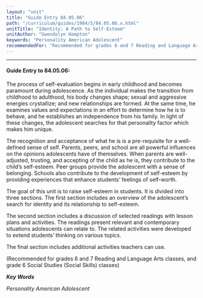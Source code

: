 ```yaml
---
layout: "unit"
title: "Guide Entry 84.05.06"
path: "/curriculum/guides/1984/5/84.05.06.x.html"
unitTitle: "Identity: A Path to Self-Esteem"
unitAuthor: "Gwendolyn Hampton"
keywords: "Personality American Adolescent"
recommendedFor: "Recommended for grades 6 and 7 Reading and Language Arts classes, and grade 6 Social Studies (Social Skills) classes"
---
```

<body>
<hr/>
<h4>
Guide Entry to 84.05.06:
</h4>
The process of self-evaluation begins in early childhood and becomes paramount during adolescence.  As the individual makes the transition from childhood to adulthood, his body changes shape; sexual and aggressive energies crystallize; and new relationships are formed.  At the same time, he examines values and expectations in an effort to determine how he is to behave, and he establishes an independence from his family.  In light of these changes, the adolescent searches for that personality factor which makes him unique.
<p>
The recognition and acceptance of what he is is a pre-requisite for a well-defined sense of self.  Parents, peers, and school are all powerful influences on the opinions adolescents have of themselves. When parents are well-adjusted, trusting, and accepting of the child as he is, they contribute to the child’s self-esteem.  Peer groups provide the adolescent with a sense of belonging.  Schools also contribute to the development of self-esteem by providing experiences that enhance students’ feelings of self-worth.
</p>
<p>
The goal of this unit is to raise self-esteem in students.  It is divided into three sections.  The first section includes an overview of the adolescent’s search for identity and its relationship to self-esteem.
</p>
<p>
The second section includes a discussion of selected readings with lesson plans and activities.  The readings present relevant and contemporary situations adolescents can relate to.  The related activities were developed to extend students’ thinking on various topics.
</p>
<p>
The final section includes additional activities teachers can use.
</p>
<p>
(Recommended for grades 6 and 7 Reading and Language Arts classes, and grade 6 Social Studies (Social Skills) classes)
</p>
<p>
<b>
<i>
Key Words
</i>
</b>
<br/>
</p>
<p>
<i>
Personality American Adolescent
</i>
</p>
</body>